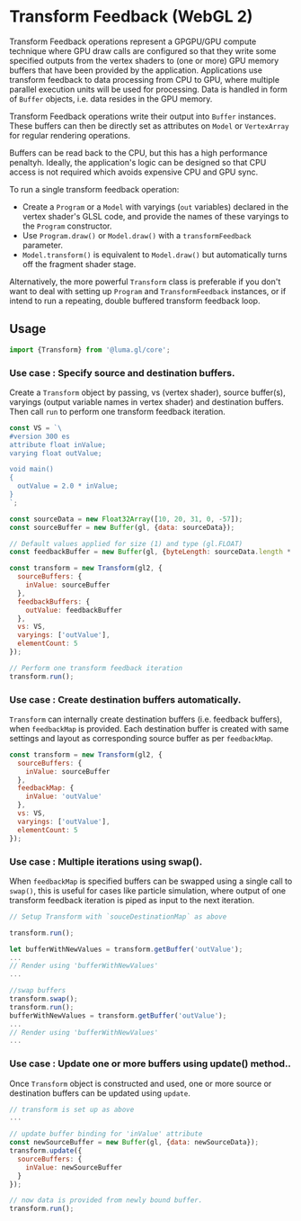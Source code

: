 # Transform Feedback (WebGL 2)

Transform Feedback operations represent a GPGPU/GPU compute technique where GPU draw calls are configured so that they write some specified outputs from the vertex shaders to (one or more) GPU memory buffers that have been provided by the application. Applications use transform feedback to data processing from CPU to GPU, where multiple parallel execution units will be used for processing. Data is handled in form of `Buffer` objects, i.e. data resides in the GPU memory.

Transform Feedback operations write their output into `Buffer` instances. These buffers can then be directly set as attributes on `Model` or `VertexArray` for regular rendering operations.

Buffers can be read back to the CPU, but this has a high performance penaltyh. Ideally, the application's logic can be designed so that CPU access is not required which avoids expensive CPU and GPU sync.

To run a single transform feedback operation:

- Create a `Program` or a `Model` with varyings (`out` variables) declared in the vertex shader's GLSL code, and provide the names of these varyings to the `Program` constructor.
- Use `Program.draw()` or `Model.draw()` with a `transformFeedback` parameter.
- `Model.transform()` is equivalent to `Model.draw()` but automatically turns off the fragment shader stage.

Alternatively, the more powerful `Transform` class is preferable if you don't want to deal with setting up `Program` and `TransformFeedback` instances, or if intend to run a repeating, double buffered transform feedback loop.

## Usage

```js
import {Transform} from '@luma.gl/core';
```

### Use case : Specify source and destination buffers.

Create a `Transform` object by passing, vs (vertex shader), source buffer(s), varyings (output variable names in vertex shader) and destination buffers. Then call `run` to perform one transform feedback iteration.

```js
const VS = `\
#version 300 es
attribute float inValue;
varying float outValue;

void main()
{
  outValue = 2.0 * inValue;
}
`;

const sourceData = new Float32Array([10, 20, 31, 0, -57]);
const sourceBuffer = new Buffer(gl, {data: sourceData});

// Default values applied for size (1) and type (gl.FLOAT)
const feedbackBuffer = new Buffer(gl, {byteLength: sourceData.length * 4});

const transform = new Transform(gl2, {
  sourceBuffers: {
    inValue: sourceBuffer
  },
  feedbackBuffers: {
    outValue: feedbackBuffer
  },
  vs: VS,
  varyings: ['outValue'],
  elementCount: 5
});

// Perform one transform feedback iteration
transform.run();
```

### Use case : Create destination buffers automatically.

`Transform` can internally create destination buffers (i.e. feedback buffers), when `feedbackMap` is provided. Each destination buffer is created with same settings and layout as corresponding source buffer as per `feedbackMap`.

```js
const transform = new Transform(gl2, {
  sourceBuffers: {
    inValue: sourceBuffer
  },
  feedbackMap: {
    inValue: 'outValue'
  },
  vs: VS,
  varyings: ['outValue'],
  elementCount: 5
});
```

### Use case : Multiple iterations using swap().

When `feedbackMap` is specified buffers can be swapped using a single call to `swap()`, this is useful for cases like particle simulation, where output of one transform feedback iteration is piped as input to the next iteration.

```js
// Setup Transform with `souceDestinationMap` as above

transform.run();

let bufferWithNewValues = transform.getBuffer('outValue');
...
// Render using 'bufferWithNewValues'
...

//swap buffers
transform.swap();
transform.run();
bufferWithNewValues = transform.getBuffer('outValue');
...
// Render using 'bufferWithNewValues'
...
```

### Use case : Update one or more buffers using update() method..

Once `Transform` object is constructed and used, one or more source or destination buffers can be updated using `update`.

```js
// transform is set up as above
...

// update buffer binding for 'inValue' attribute
const newSourceBuffer = new Buffer(gl, {data: newSourceData});
transform.update({
  sourceBuffers: {
    inValue: newSourceBuffer
  }
});

// now data is provided from newly bound buffer.
transform.run();
```
